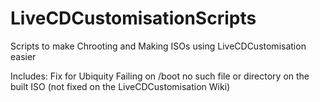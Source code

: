 # LiveCDCustomisationScripts
Scripts to make Chrooting and Making ISOs using LiveCDCustomisation easier

Includes: Fix for Ubiquity Failing on /boot no such file or directory on the built ISO (not fixed on the LiveCDCustomisation Wiki)
